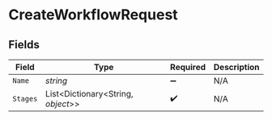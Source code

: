 # CreateWorkflowRequest


## Fields

| Field                              | Type                               | Required                           | Description                        |
| ---------------------------------- | ---------------------------------- | ---------------------------------- | ---------------------------------- |
| `Name`                             | *string*                           | :heavy_minus_sign:                 | N/A                                |
| `Stages`                           | List<Dictionary<String, *object*>> | :heavy_check_mark:                 | N/A                                |